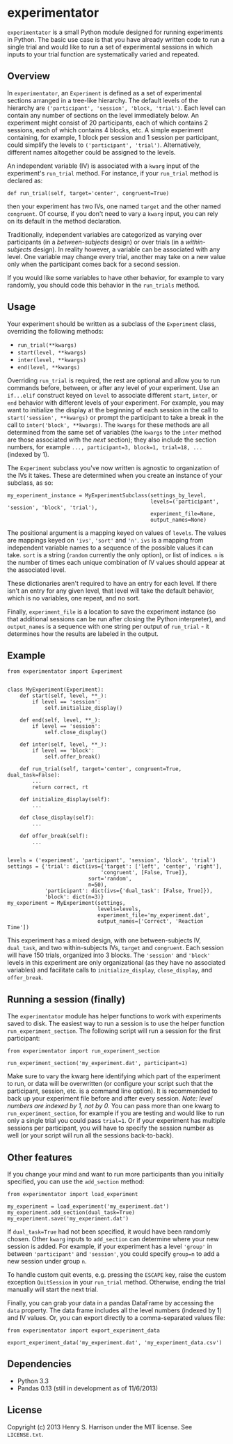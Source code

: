 experimentator
==============

`experimentator` is a small Python module designed for running experiments in Python. The basic use case is that you have already written code to run a single trial and would like to run a set of experimental sessions in which inputs to your trial function are systematically varied and repeated.

Overview
-----
In `experimentator`, an `Experiment` is defined as a set of experimental sections arranged in a tree-like hierarchy. The default levels of the hierarchy are `('participant', 'session', 'block, 'trial')`. Each level can contain any number of sections on the level immediately below. An experiment might consist of 20 participants, each of which contains 2 sessions, each of which contains 4 blocks, etc. A simple experiment containing, for example, 1 block per session and 1 session per participant, could simplify the levels to `('participant', 'trial')`. Alternatively, different names altogether could be assigned to the levels.

 An independent variable (IV) is associated with a `kwarg` input of the experiment's `run_trial` method. For instance, if your `run_trial` method is declared as:

    def run_trial(self, target='center', congruent=True)

then your experiment has two IVs, one named `target` and the other named `congruent`. Of course, if you don't need to vary a `kwarg` input, you can rely on its default in the method declaration.

Traditionally, independent variables are categorized as varying over participants (in a _between-subjects_ design) or over trials (in a _within-subjects_ design). In reality however, a variable can be associated with any level. One variable may change every  trial, another may take on a new value only when the participant comes back for a second session.

If you would like some variables to have other behavior, for example to vary randomly, you should code this behavior in the `run_trials` method.

Usage
-----
Your experiment should be written as a subclass of the `Experiment` class, overriding the following methods:

  * `run_trial(**kwargs)`
  * `start(level, **kwargs)`
  * `inter(level, **kwargs)`
  * `end(level, **kwargs)`

Overriding `run_trial` is required, the rest are optional and allow you to run commands before, between, or after any level of your experiment. Use an `if...elif` construct keyed on `level` to associate different `start`, `inter`, or `end` behavior with different levels of your experiment. For example, you may want to initialize the display at the beginning of each session in the call to `start('session', **kwargs)` or prompt the participant to take a break in the call to `inter('block', **kwargs)`. The `kwargs` for these methods are all determined from the same set of variables (the `kwargs` to the `inter` method are those associated with the _next_ section); they also include the section numbers, for example `..., participant=3, block=1, trial=18, ...` (indexed by 1).

The `Experiment` subclass you've now written is agnostic to organization of the IVs it takes. These are determined when you create an instance of your subclass, as so:

    my_experiment_instance = MyExperimentSubclass(settings_by_level,
                                                  levels=('participant', 'session', 'block', 'trial'),
                                                  experiment_file=None,
                                                  output_names=None)

The positional argument is a mapping keyed on values of `levels`. The values are mappings keyed on `'ivs'`, `'sort'` and `'n'`. `ivs` is a mapping from independent variable names to a sequence of the possible values it can take. `sort` is a string (`random` currently the only option), or list of indices. `n` is the number of times each unique combination of IV values should appear at the associated level.

These dictionaries aren't required to have an entry for each level. If there isn't an entry for any given level, that level will take the default behavior, which is no variables, one repeat, and no sort.

Finally, `experiment_file` is a location to save the experiment instance (so that additional sessions can be run after closing the Python interpreter), and `output_names` is a sequence with one string per output of `run_trial` - it determines how the results are labeled in the output.

Example
---

    from experimentator import Experiment


    class MyExperiment(Experiment):
        def start(self, level, **_):
            if level == 'session':
                self.initialize_display()

        def end(self, level, **_):
            if level == 'session':
                self.close_display()

        def inter(self, level, **_):
            if level == 'block':
                self.offer_break()

        def run_trial(self, target='center', congruent=True, dual_task=False):
            ...
            return correct, rt

        def initialize_display(self):
            ...

        def close_display(self):
            ...

        def offer_break(self):
            ...


    levels = ('experiment', 'participant', 'session', 'block', 'trial')
    settings = {'trial': dict(ivs={'target': ['left', 'center', 'right'],
                                  'congruent', [False, True]},
                              sort='random',
                              n=50),
                'participant': dict(ivs={'dual_task': [False, True]}),
                'block': dict(n=3)}
    my_experiment = MyExperiment(settings,
                                 levels=levels,
                                 experiment_file='my_experiment.dat',
                                 output_names=['Correct', 'Reaction Time'])

This experiment has a mixed design, with one between-subjects IV, `dual_task`, and two within-subjects IVs, `target` and `congruent`. Each session will have 150 trials, organized into 3 blocks. The `'session'` and `'block'` levels in this experiment are only organizational (as they have no associated variables) and facilitate calls to `initialize_display`, `close_display`, and `offer_break`.

Running a session (finally)
-------
The `experimentator` module has helper functions to work with experiments saved to disk. The easiest way to run a session is to use the helper function `run_experiment_section`. The following script will run a session for the first participant:

    from experimentator import run_experiment_section

    run_experiment_section('my_experiment.dat', participant=1)

Make sure to vary the kwarg here identifying which part of the experiment to run, or data will be overwritten (or configure your script such that the participant, session, etc. is a command line option). It is recommended to back up your experiment file before and after every session.
*Note: level numbers are indexed by 1, not by 0.*
You can pass more than one kwarg to `run_experiment_section`, for example if you are testing and would like to run only a single trial you could pass `trial=1`. Or if your experiment has multiple sessions per participant, you will have to specify the session number as well (or your script will run all the sessions back-to-back).

Other features
----
If you change your mind and want to run more participants than you initially specified, you can use the `add_section` method:

    from experimentator import load_experiment

    my_experiment = load_experiment('my_experiment.dat')
    my_experiment.add_section(dual_task=True)
    my_experiment.save('my_experiment.dat')

If `dual_task=True` had not been specified, it would have been randomly chosen. Other `kwarg` inputs to `add_section` can determine where your new session is added. For example, if your experiment has a level `'group'` in between `'participant'` and `'session'`, you could specify `group=n` to add a new session under group `n`.

To handle custom quit events, e.g. pressing the `ESCAPE` key, raise the custom exception `QuitSession` in your `run_trial` method. Otherwise, ending the trial manually will start the next trial.

Finally, you can grab your data in a pandas DataFrame by accessing the `data` property. The data frame includes all the level numbers (indexed by 1) and IV values. Or, you can export directly to a comma-separated values file:

    from experimentator import export_experiment_data

    export_experiment_data('my_experiment.dat', 'my_experiment_data.csv')

Dependencies
------------

  * Python 3.3
  * Pandas 0.13 (still in development as of 11/6/2013)

License
-------

Copyright (c) 2013 Henry S. Harrison under the MIT license. See ``LICENSE.txt``.